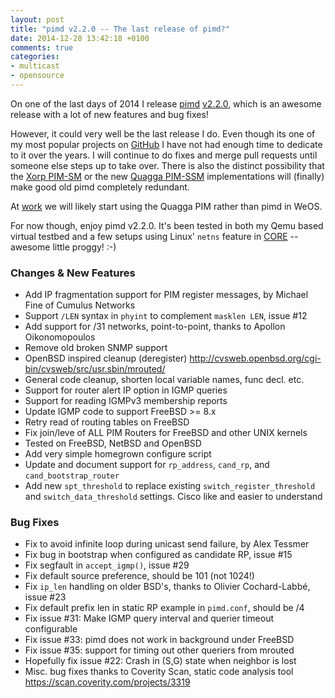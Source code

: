 ```yaml
---
layout: post
title: "pimd v2.2.0 -- The last release of pimd?"
date: 2014-12-28 13:42:18 +0100
comments: true
categories: 
- multicast
- opensource
---
```


On one of the last days of 2014 I release [pimd](/pimd.html)
[v2.2.0](https://github.com/troglobit/pimd/releases/tag/2.2.0), which
is an awesome release with a lot of new features and bug fixes!

However, it could very well be the last release I do.  Even though its
one of my most popular projects on
[GitHub](https://github.com/troglobit) I have not had enough time to
dedicate to it over the years.  I will continue to do fixes and merge
pull requests until someone else steps up to take over.  There is also
the distinct possibility that the
[Xorp PIM-SM](https://github.com/greearb/xorp.ct) or the new
[Quagga PIM-SSM](https://github.com/udhos/qpimd) implementations will
(finally) make good old pimd completely redundant.

At [work](http://www.westermo.com) we will likely start using the
Quagga PIM rather than pimd in WeOS.

For now though, enjoy pimd v2.2.0.  It's been tested in both my Qemu
based virtual testbed and a few setups using Linux' `netns` feature in
[CORE](http://www.nrl.navy.mil/itd/ncs/products/core) -- awesome
little proggy! :-)

<!-- more -->

### Changes & New Features
- Add IP fragmentation support for PIM register messages,
  by Michael Fine of Cumulus Networks
- Support `/LEN` syntax in `phyint` to complement `masklen LEN`, issue #12
- Add support for /31 networks, point-to-point, thanks to Apollon Oikonomopoulos
- Remove old broken SNMP support
- OpenBSD inspired cleanup (deregister)
  http://cvsweb.openbsd.org/cgi-bin/cvsweb/src/usr.sbin/mrouted/
- General code cleanup, shorten local variable names, func decl. etc.
- Support for router alert IP option in IGMP queries
- Support for reading IGMPv3 membership reports
- Update IGMP code to support FreeBSD >= 8.x
- Retry read of routing tables on FreeBSD
- Fix join/leve of ALL PIM Routers for FreeBSD and other UNIX kernels
- Tested on FreeBSD, NetBSD and OpenBSD
- Add very simple homegrown configure script
- Update and document support for `rp_address`, `cand_rp`, and `cand_bootstrap_router`
- Add new `spt_threshold` to replace existing `switch_register_threshold`
  and `switch_data_threshold` settings.  Cisco like and easier to understand

### Bug Fixes
- Fix to avoid infinite loop during unicast send failure, by Alex Tessmer
- Fix bug in bootstrap when configured as candidate RP, issue #15
- Fix segfault in `accept_igmp()`, issue #29
- Fix default source preference, should be 101 (not 1024!)
- Fix `ip_len` handling on older BSD's, thanks to Olivier Cochard-Labbé, issue #23
- Fix default prefix len in static RP example in `pimd.conf`, should be /4
- Fix issue #31: Make IGMP query interval and querier timeout configurable
- Fix issue #33: pimd does not work in background under FreeBSD
- Fix issue #35: support for timing out other queriers from mrouted
- Hopefully fix issue #22: Crash in (S,G) state when neighbor is lost
- Misc. bug fixes thanks to Coverity Scan, static code analysis tool
  https://scan.coverity.com/projects/3319


